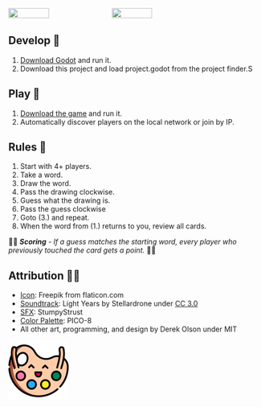 <img src="https://img.itch.zone/aW1hZ2UvNTY4NDU4LzMwNzgwMTkucG5n/original/oALiUq.png" width="40%" height="40%" /> <img src="https://img.itch.zone/aW1hZ2UvNTY4NDU4LzMwNzgwMTgucG5n/original/1Rljmq.png" width="40%"  height="40%" />

## Develop 📁
1. [Download Godot](https://godotengine.org/download/) and run it.
2. Download this project and load project.godot from the project finder.S

## Play 🎲
1. [Download the game](https://derac.itch.io/artparty) and run it.
2. Automatically discover players on the local network or join by IP.

## Rules 📜
1. Start with 4+ players.
2. Take a word.
3. Draw the word.
4. Pass the drawing clockwise.
5. Guess what the drawing is.
6. Pass the guess clockwise
7. Goto (3.) and repeat.
8. When the word from (1.) returns to you, review all cards.

💯💯 _**Scoring** -
If a guess matches the starting word, every player who previously touched the card gets a point._ 💯💯

## Attribution 🙏🏻
- [Icon](https://www.flaticon.com/free-icon/palette_2492988): Freepik from flaticon.com
- [Soundtrack](https://freemusicarchive.org/music/Stellardrone/Light_Years_1227): Light Years by Stellardrone under [CC 3.0](https://creativecommons.org/licenses/by/3.0/)
- [SFX](https://opengameart.org/content/ui-sounds): StumpyStrust
- [Color Palette](https://lospec.com/palette-list/pico-8): PICO-8
- All other art, programming, and design by Derek Olson under MIT

<img src="https://raw.githubusercontent.com/der-ac/Art-Party/master/Assets/Icons/icon_120.png" />